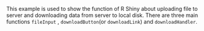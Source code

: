 This example is used to show the function of R Shiny about uploading file to server
and downloading data from server to local disk. There are three main functions `fileInput`
, `downloadButton`(or `downloadLink`) and `downloadHandler`.